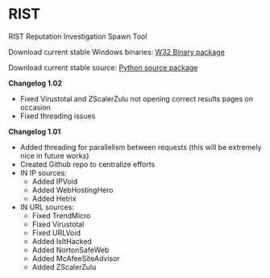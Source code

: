 # RIST
RIST Reputation Investigation Spawn Tool

Download current stable Windows binaries:
[W32 Binary package](https://github.com/SYANiDE-/RIST/blob/master/RIST_1.02.12312015.binary.w32.rar?raw=true)

Download current stable source:
[Python source package](https://github.com/SYANiDE-/RIST/blob/master/RIST_1.02.12312015.source.rar?raw=true)


**Changelog 1.02**
* Fixed Virustotal and ZScalerZulu not opening correct results pages on occasion
* Fixed threading issues


**Changelog 1.01**
* Added threading for parallelism between requests  (this will be extremely nice in future works)
* Created Github repo to centralize efforts
* IN IP sources:
  * Added IPVoid
  * Added WebHostingHero
  * Added Hetrix
* IN URL sources:
  * Fixed TrendMicro
  * Fixed Virustotal
  * Fixed URLVoid
  * Added IsItHacked
  * Added NortonSafeWeb
  * Added McAfeeSiteAdvisor
  * Added ZScalerZulu
